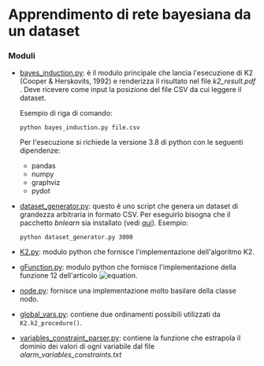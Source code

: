 
# Apprendimento di rete bayesiana da un dataset
### Moduli
- [bayes_induction.py](src/bayes_induction.py): è il modulo principale che lancia l'esecuzione di K2 (Cooper & Herskovits, 1992) e renderizza il risultato nel file *k2_result.pdf* . Deve ricevere come input la posizione del file CSV da cui leggere il dataset.

  Esempio di riga di comando:
  ```
  python bayes_induction.py file.csv
  ```
  Per l'esecuzione si richiede la versione 3.8 di python con le seguenti dipendenze:
  - pandas
  - numpy
  - graphviz
  - pydot

- [dataset_generator.py](src/dataset_generator.py): questo è uno script che genera un dataset di grandezza arbitraria in formato CSV. Per eseguirlo bisogna che il pacchetto *bnlearn* sia installato (vedi [qui](https://pypi.org/project/bnlearn/)).
  Esempio:
  ```
  python dataset_generator.py 3000
  ```
- [K2.py](src/K2.py): modulo python che fornisce l'implementazione dell'algoritmo K2.
- [gFunction.py](src/gFunction.py): modulo python che fornisce l'implementazione della funzione 12 dell'articolo ![equation](https://latex.codecogs.com/svg.image?g(i,&space;\pi_{i})).
- [node.py](src/node.py): fornisce una implementazione molto basilare della classe nodo.
- [global_vars.py](src/global_vars.py): contiene due ordinamenti possibili utilizzati da ```K2.k2_procedure()```.
- [variables_constraint_parser.py](src/variables_constraint_parser.py): contiene la funzione che estrapola il dominio dei valori di ogni variabile dal file   *alarm_variables_constraints.txt*
